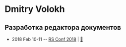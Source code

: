 # Dmitry Volokh

## Разработка редактора документов
- 2018 Feb 10-11 -- [RS Conf 2018](https://youtu.be/LKBC2Gr5Wgw)  | [:notebook:](https://docs.google.com/presentation/d/1zFw-FwmHuyEizBoee5ZCYio0yKvZLT426pt3lQoLImI/edit#slide=id.p4)  
